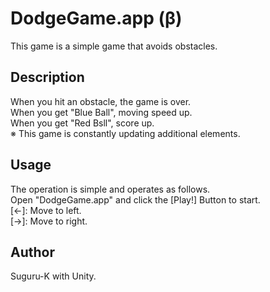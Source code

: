 DodgeGame.app (β)
====
This game is a simple game that avoids obstacles.

## Description
When you hit an obstacle, the game is over.<br>
When you get "Blue Ball", moving speed up.<br>
When you get "Red Bsll", score up.<br>
※ This game is constantly updating additional elements.<br>

## Usage
The operation is simple and operates as follows.<br>
Open "DodgeGame.app" and click the [Play!] Button to start.<br>
[←]: Move to left.<br>
[→]: Move to right.<br>

## Author
Suguru-K with Unity.<br>
